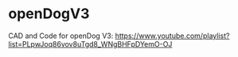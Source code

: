 # openDogV3
CAD and Code for openDog V3: https://www.youtube.com/playlist?list=PLpwJoq86vov8uTgd8_WNgBHFpDYemO-OJ

